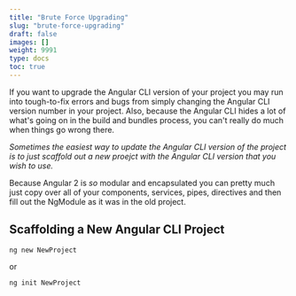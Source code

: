 ```yaml
---
title: "Brute Force Upgrading"
slug: "brute-force-upgrading"
draft: false
images: []
weight: 9991
type: docs
toc: true
---
```


If you want to upgrade the Angular CLI version of your project you may run into tough-to-fix errors and bugs from simply changing the Angular CLI version number in your project. Also, because the Angular CLI hides a lot of what's going on in the build and bundles process, you can't really do much when things go wrong there.

*Sometimes the easiest way to update the Angular CLI version of the project is to just scaffold out a new proejct with the Angular CLI version that you wish to use.*



Because Angular 2 is *so* modular and encapsulated you can pretty much just copy over all of your components, services, pipes, directives and then fill out the NgModule as it was in the old project.

## Scaffolding a New Angular CLI Project
    ng new NewProject

or 

    ng init NewProject

